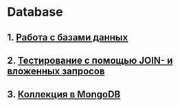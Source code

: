 # Database
## 1. [Работа с базами данных](https://docs.google.com/spreadsheets/d/1L-KImDLsQbVTmbpZ01TzhCmijLm46xTw7aE3nc0XLOo/edit?usp=sharing)
## 2. [Тестирование с помощью JOIN- и вложенных запросов](https://docs.google.com/spreadsheets/d/1gjzpw2SIJ644ElsGIMhB4f8Ffo8WI2zvOqYeAv_E4Ho/edit?usp=sharing)
## 3. [Коллекция в MongoDB](https://docs.google.com/spreadsheets/d/1Cv08mK2xfCcFzkjORt5Q9U2W9RK2LvMEGrQpZF7-81Y/edit?usp=sharing)
